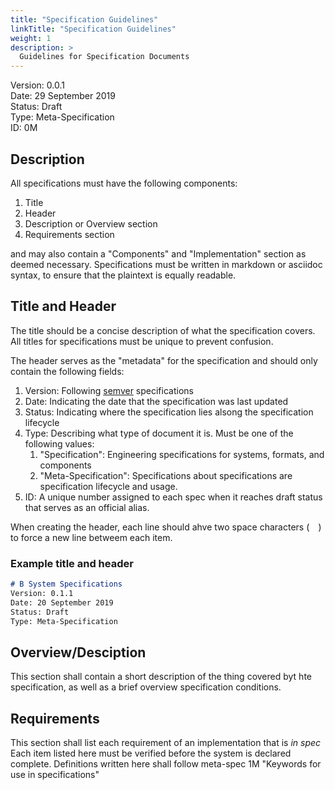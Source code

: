 ```yaml
---
title: "Specification Guidelines"
linkTitle: "Specification Guidelines"
weight: 1
description: >
  Guidelines for Specification Documents
---
```

Version: 0.0.1  
Date: 29 September 2019  
Status: Draft  
Type: Meta-Specification  
ID: 0M


## Description
All specifications must have the following components:

1. Title
2. Header
3. Description or Overview section
4. Requirements section

and may also contain a "Components" and "Implementation" section as deemed
necessary. Specifications must be written in markdown or asciidoc syntax, to
ensure that the plaintext is equally readable. 

## Title and Header
The title should be a concise description of what the specification covers. All
titles for specifications must be unique to prevent confusion.

The header serves as the "metadata" for the specification and should only
contain the following fields:

1. Version: Following [semver](https://semver.org/) specifications
2. Date: Indicating the date that the specification was last updated
3. Status: Indicating where the specification lies alsong the specification
   lifecycle
4. Type: Describing what type of document it is. Must be one of the following
   values:
   1. "Specification": Engineering specifications for systems, formats, and
      components
   2. "Meta-Specification": Specifications about specifications are
      specification lifecycle and usage.
5. ID: A unique number assigned to each spec when it reaches draft
   status that serves as an official alias.

When creating the header, each line should ahve two space characters (`  `) to
force a new line betweem each item.

### Example title and header
```markdown
# B System Specifications
Version: 0.1.1  
Date: 20 September 2019  
Status: Draft  
Type: Meta-Specification  
```
## Overview/Desciption
This section shall contain a short description of the thing covered byt hte
specification, as well as a brief overview specification conditions.

## Requirements
This section shall list each requirement of an implementation that is *in spec*
Each item listed here must be verified before the system is declared complete.
Definitions written here shall follow meta-spec 1M "Keywords for use in
specifications"
